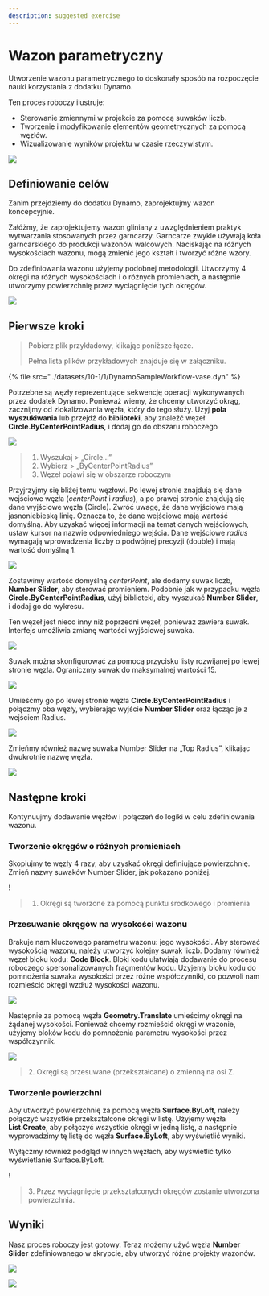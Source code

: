 ```yaml
---
description: suggested exercise
---
```


# Wazon parametryczny

Utworzenie wazonu parametrycznego to doskonały sposób na rozpoczęcie nauki korzystania z dodatku Dynamo.

Ten proces roboczy ilustruje:

* Sterowanie zmiennymi w projekcie za pomocą suwaków liczb.
* Tworzenie i modyfikowanie elementów geometrycznych za pomocą węzłów.
* Wizualizowanie wyników projektu w czasie rzeczywistym.

![](../../1\_introduction/images/1-2/vase1.gif)

## Definiowanie celów

Zanim przejdziemy do dodatku Dynamo, zaprojektujmy wazon koncepcyjnie.

Załóżmy, że zaprojektujemy wazon gliniany z uwzględnieniem praktyk wytwarzania stosowanych przez garncarzy. Garncarze zwykle używają koła garncarskiego do produkcji wazonów walcowych. Naciskając na różnych wysokościach wazonu, mogą zmienić jego kształt i tworzyć różne wzory.

Do zdefiniowania wazonu użyjemy podobnej metodologii. Utworzymy 4 okręgi na różnych wysokościach i o różnych promieniach, a następnie utworzymy powierzchnię przez wyciągnięcie tych okręgów.

![](../images/10-1/1/vase2.png)

## Pierwsze kroki

> Pobierz plik przykładowy, klikając poniższe łącze.
>
> Pełna lista plików przykładowych znajduje się w załączniku.

{% file src="../datasets/10-1/1/DynamoSampleWorkflow-vase.dyn" %}

Potrzebne są węzły reprezentujące sekwencję operacji wykonywanych przez dodatek Dynamo. Ponieważ wiemy, że chcemy utworzyć okrąg, zacznijmy od zlokalizowania węzła, który do tego służy. Użyj **pola wyszukiwania** lub przejdź do **biblioteki**, aby znaleźć węzeł **Circle.ByCenterPointRadius**, i dodaj go do obszaru roboczego

![](../images/10-1/1/vase8.png)

> 1. Wyszukaj > „Circle...”
> 2. Wybierz > „ByCenterPointRadius”
> 3. Węzeł pojawi się w obszarze roboczym

Przyjrzyjmy się bliżej temu węzłowi. Po lewej stronie znajdują się dane wejściowe węzła (_centerPoint_ i _radius_), a po prawej stronie znajdują się dane wyjściowe węzła (Circle). Zwróć uwagę, że dane wyjściowe mają jasnoniebieską linię. Oznacza to, że dane wejściowe mają wartość domyślną. Aby uzyskać więcej informacji na temat danych wejściowych, ustaw kursor na nazwie odpowiedniego wejścia. Dane wejściowe _radius_ wymagają wprowadzenia liczby o podwójnej precyzji (double) i mają wartość domyślną 1.

![](../images/10-1/1/vase10.png)

Zostawimy wartość domyślną _centerPoint_, ale dodamy suwak liczb, **Number Slider**, aby sterować promieniem. Podobnie jak w przypadku węzła **Circle.ByCenterPointRadius**, użyj biblioteki, aby wyszukać **Number Slider**, i dodaj go do wykresu.

Ten węzeł jest nieco inny niż poprzedni węzeł, ponieważ zawiera suwak. Interfejs umożliwia zmianę wartości wyjściowej suwaka.

![](../images/10-1/1/vase13\(1\).gif)

Suwak można skonfigurować za pomocą przycisku listy rozwijanej po lewej stronie węzła. Ograniczmy suwak do maksymalnej wartości 15.

![](../images/10-1/1/vase11.png)

Umieśćmy go po lewej stronie węzła **Circle.ByCenterPointRadius** i połączmy oba węzły, wybierając wyjście **Number Slider** oraz łącząc je z wejściem Radius.

![](../images/10-1/1/vase12.png)

Zmieńmy również nazwę suwaka Number Slider na „Top Radius”, klikając dwukrotnie nazwę węzła.

![](../images/10-1/1/vase14.png)

## Następne kroki

Kontynuujmy dodawanie węzłów i połączeń do logiki w celu zdefiniowania wazonu.

### Tworzenie okręgów o różnych promieniach

Skopiujmy te węzły 4 razy, aby uzyskać okręgi definiujące powierzchnię. Zmień nazwy suwaków Number Slider, jak pokazano poniżej.

\![](<../images/10-1/1/vase4 (1).png>)

> 1. Okręgi są tworzone za pomocą punktu środkowego i promienia

### Przesuwanie okręgów na wysokości wazonu

Brakuje nam kluczowego parametru wazonu: jego wysokości. Aby sterować wysokością wazonu, należy utworzyć kolejny suwak liczb. Dodamy również węzeł bloku kodu: **Code Block**. Bloki kodu ułatwiają dodawanie do procesu roboczego spersonalizowanych fragmentów kodu. Użyjemy bloku kodu do pomnożenia suwaka wysokości przez różne współczynniki, co pozwoli nam rozmieścić okręgi wzdłuż wysokości wazonu.

![](../images/10-1/1/vase15\(1\).png)

Następnie za pomocą węzła **Geometry.Translate** umieścimy okręgi na żądanej wysokości. Ponieważ chcemy rozmieścić okręgi w wazonie, użyjemy bloków kodu do pomnożenia parametru wysokości przez współczynnik.

![](../images/10-1/1/vase5.png)

> 2\. Okręgi są przesuwane (przekształcane) o zmienną na osi Z.

### Tworzenie powierzchni

Aby utworzyć powierzchnię za pomocą węzła **Surface.ByLoft**, należy połączyć wszystkie przekształcone okręgi w listę. Użyjemy węzła **List.Create**, aby połączyć wszystkie okręgi w jedną listę, a następnie wyprowadzimy tę listę do węzła **Surface.ByLoft**, aby wyświetlić wyniki.

Wyłączmy również podgląd w innych węzłach, aby wyświetlić tylko wyświetlanie Surface.ByLoft.

\![](<../images/10-1/1/vase6 (1).png>)

> 3\. Przez wyciągnięcie przekształconych okręgów zostanie utworzona powierzchnia.

## Wyniki

Nasz proces roboczy jest gotowy. Teraz możemy użyć węzła **Number Slider** zdefiniowanego w skrypcie, aby utworzyć różne projekty wazonów.

![](../../1\_introduction/images/1-2/vase1.gif)

![](../images/10-1/1/vase7.png)
